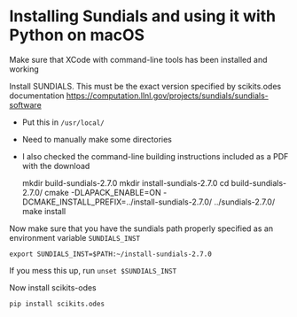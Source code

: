 
# Installing Sundials and using it with Python on macOS

Make sure that XCode with command-line tools has been installed and working

Install SUNDIALS. This must be the exact version specified by scikits.odes documentation
https://computation.llnl.gov/projects/sundials/sundials-software
+ Put this in `/usr/local/`
+ Need to manually make some directories
+ I also checked the command-line building instructions included as a PDF with the download

	mkdir build-sundials-2.7.0
	mkdir install-sundials-2.7.0
	cd build-sundials-2.7.0/
	cmake -DLAPACK_ENABLE=ON -DCMAKE_INSTALL_PREFIX=../install-sundials-2.7.0/ ../sundials-2.7.0/
	make install

Now make sure that you have the sundials path properly specified as an environment variable `SUNDIALS_INST`

	export SUNDIALS_INST=$PATH:~/install-sundials-2.7.0

If you mess this up, run `unset $SUNDIALS_INST`

Now install scikits-odes

	pip install scikits.odes


